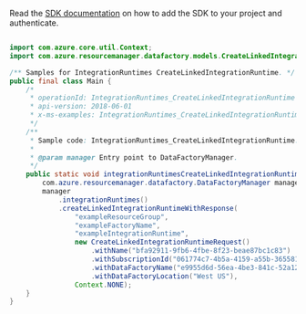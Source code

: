 Read the [SDK documentation](https://github.com/Azure/azure-sdk-for-java/blob/azure-resourcemanager-datafactory_1.0.0-beta.5/sdk/datafactory/azure-resourcemanager-datafactory/README.md) on how to add the SDK to your project and authenticate.

```java

import com.azure.core.util.Context;
import com.azure.resourcemanager.datafactory.models.CreateLinkedIntegrationRuntimeRequest;

/** Samples for IntegrationRuntimes CreateLinkedIntegrationRuntime. */
public final class Main {
    /*
     * operationId: IntegrationRuntimes_CreateLinkedIntegrationRuntime
     * api-version: 2018-06-01
     * x-ms-examples: IntegrationRuntimes_CreateLinkedIntegrationRuntime
     */
    /**
     * Sample code: IntegrationRuntimes_CreateLinkedIntegrationRuntime.
     *
     * @param manager Entry point to DataFactoryManager.
     */
    public static void integrationRuntimesCreateLinkedIntegrationRuntime(
        com.azure.resourcemanager.datafactory.DataFactoryManager manager) {
        manager
            .integrationRuntimes()
            .createLinkedIntegrationRuntimeWithResponse(
                "exampleResourceGroup",
                "exampleFactoryName",
                "exampleIntegrationRuntime",
                new CreateLinkedIntegrationRuntimeRequest()
                    .withName("bfa92911-9fb6-4fbe-8f23-beae87bc1c83")
                    .withSubscriptionId("061774c7-4b5a-4159-a55b-365581830283")
                    .withDataFactoryName("e9955d6d-56ea-4be3-841c-52a12c1a9981")
                    .withDataFactoryLocation("West US"),
                Context.NONE);
    }
}
```
